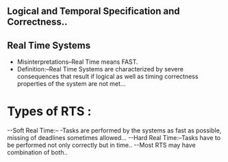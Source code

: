 ## Logical and Temporal Specification and Correctness..

## Real Time Systems

- Misinterpretations–Real Time means FAST.
- Definition:–Real Time Systems are characterized by severe consequences that result if logical as well as timing   correctness  properties  of  the  system are not met...

# Types of RTS :

--Soft Real Time:–
-Tasks are performed by the systems as fast as possible, missing of deadlines sometimes allowed...
--Hard Real Time:–Tasks  have  to  be  performed  not  only correctly but in time..
--Most RTS may have combination of both..
